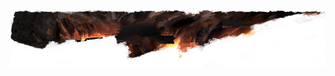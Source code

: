 <!-- <p align="center">
    <img src="./img/reaching_hands.png" alt="a hand, reaching" width="64%" style="display: block;margin: auto;"/>
</p>


<div align="center">
  <h3>
    ☎️ Ehlo, hello ☎️
  </h3>
  <h4>
    👏 🙌 👋
  </h4>
</div>

--- -->

<p align="center">
    <img src="./img/banner_sm.png" alt="arc" style="display: block; margin: auto;"/>
</p>
